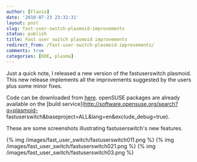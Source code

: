 ```yaml
---
author: [Flavio]
date: '2010-07-23 23:32:31'
layout: post
slug: fast-user-switch-plasmoid-improvements
status: publish
title: Fast user switch plasmoid improvements
redirect_from: /fast-user-switch-plasmoid-improvements/
comments: true
categories: [KDE, plasma]
---
```


Just a quick note, I released a new version of the fastuserswitch plasmoid.
This new release implements all the improvements suggested by the users plus
some minor fixes.

Code can be downloaded from [here](http://gitorious.org/fast_user_switch).
openSUSE packages are already available on the [build
service](http://software.opensuse.org/search?q=plasmoid-
fastuserswitch&baseproject=ALL&lang=en&exclude_debug=true).

These are some screenshots illustrating fastuserswitch's new features.


{% img /images/fast_user_switch/fastuserswitch011.png %}
{% img /images/fast_user_switch/fastuserswitch021.png %}
{% img /images/fast_user_switch/fastuserswitch03.png %}
